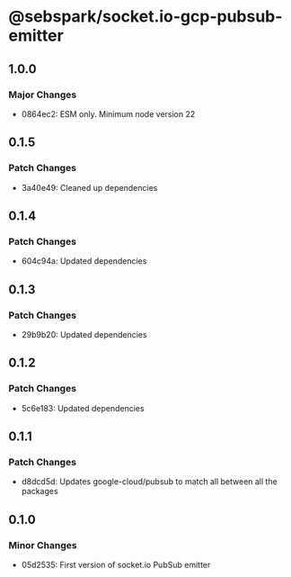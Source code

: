 # @sebspark/socket.io-gcp-pubsub-emitter

## 1.0.0

### Major Changes

- 0864ec2: ESM only. Minimum node version 22

## 0.1.5

### Patch Changes

- 3a40e49: Cleaned up dependencies

## 0.1.4

### Patch Changes

- 604c94a: Updated dependencies

## 0.1.3

### Patch Changes

- 29b9b20: Updated dependencies

## 0.1.2

### Patch Changes

- 5c6e183: Updated dependencies

## 0.1.1

### Patch Changes

- d8dcd5d: Updates google-cloud/pubsub to match all between all the packages

## 0.1.0

### Minor Changes

- 05d2535: First version of socket.io PubSub emitter
